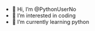 - 👋 Hi, I’m @PythonUserNo
- 👀 I’m interested in coding
- 🌱 I’m currently learning python

<!---
PythonUserNo/PythonUserNo is a ✨ special ✨ repository because its `README.md` (this file) appears on your GitHub profile.
You can click the Preview link to take a look at your changes.
--->
